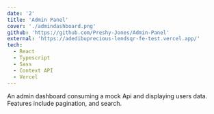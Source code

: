 ```yaml
---
date: '2'
title: 'Admin Panel'
cover: './admindashboard.png'
github: 'https://github.com/Preshy-Jones/Admin-Panel'
external: 'https://adedibuprecious-lendsqr-fe-test.vercel.app/'
tech:
  - React
  - Typescript
  - Sass
  - Context API
  - Vercel
---
```


An admin dashboard consuming a mock Api and displaying users data. Features include pagination, and search.
